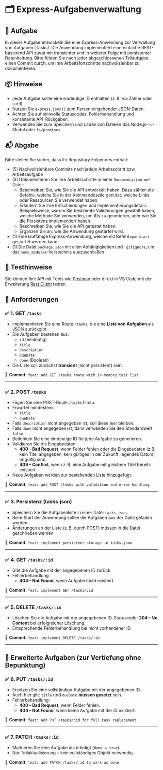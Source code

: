 # 🗂️ Express-Aufgabenverwaltung

## 📝 Aufgabe

In dieser Aufgabe entwickeln Sie eine Express-Anwendung zur Verwaltung von Aufgaben (Tasks). Die Anwendung implementiert eine einfache REST-basierend API zuvor mit transienter und in weiterer Folge mit persistenter Datenhaltung. Bitte führen Sie nach jeder abgeschlossenen Teilaufgabe einen Commit durch, um Ihre Arbeitsfortschritte nachvollziehbar zu dokumentieren.

## 📦 Hinweise

- Jede Aufgabe sollte eine eindeutige ID enthalten (z. B. via Zähler oder `uuid`).
- Nutzen Sie `express.json()` zum Parsen eingehender JSON-Daten.
- Achten Sie auf sinnvolle Statuscodes, Fehlerbehandlung und konsistente API-Rückgaben.
- Verwenden Sie zum Speichern und Laden von Dateien das Node.js-`fs`-Modul oder `fs/promises`.

## 📬 Abgabe

Bitte stellen Sie sicher, dass Ihr Repository Folgendes enthält:

- (5) Nachvollziehbare Commits nach jedem Arbeitsschritt bzw. Arbeitsaufgabe
- (3) Dokumentieren Sie Ihre Arbeitsschritte in einer `Documentation.md`-Datei:
  - Beschreiben Sie, wie Sie die API entwickelt haben. Dazu zählen die Befehle, welche Sie in der Kommandozeile genutzt, welche Links oder Ressourcen Sie verwendet haben.
  - Erläutern Sie Ihre Entscheidungen und Implementierungsdetails. Beispielsweise, warum Sie bestimmte Validierungen gewählt haben, welche Methode Sie verwenden, um IDs zu generieren, oder wie Sie die Persistenz implementiert haben.
  - Beschreiben Sie, wie Sie die API getestet haben.
  - Ergänzen Sie an, wie die Anwendung gestartet wird.
- (1) Eine lauffähige Express-Anwendung, welche mit Befehl `npm start` gestartet werden kann
- (1) Die Datei `package.json` mit allen Abhängigkeiten und `.gitignore`, um das `node_modules`-Verzeichnis auszuschließen

## 🧪 Testhinweise

Sie können Ihre API mit Tools wie [Postman](https://www.postman.com/) oder direkt in VS Code mit der Erweiterung [Rest Client](https://marketplace.visualstudio.com/items?itemName=humao.rest-client) testen.

## 🔧 Anforderungen

### ✅ 1. GET `/tasks`

- Implementieren Sie eine Route `/tasks`, die eine **Liste von Aufgaben** als JSON zurückgibt.
- Die Aufgaben bestehen aus:
  - `id` (eindeutig)
  - `title`
  - `description`
  - `dueDate`
  - `done` (Boolean)
- Die Liste soll zunächst **transient** (nicht persistent) sein.

📌 **Commit:** `feat: add GET /tasks route with in-memory task list`

---

### ✅ 2. POST `/tasks`

- Fügen Sie eine POST-Route `/tasks` hinzu.
- Erwartet mindestens:
  - `title`
  - `dueDate`
- Falls `description` nicht angegeben ist, soll diese leer bleiben.
- Falls `done` nicht angegeben ist, dann verwenden Sie den Standardwert `false`.
- Bedenken Sie eine eindeutige ID für jede Aufgabe zu generieren.
- Validieren Sie die Eingabedaten:
  - **400 – Bad Request**, wenn Felder fehlen oder die Eingabedaten (z.B. kein Titel angegeben, kein gültiges in der Zukunft liegendes Datum) ungültig sind.
  - **409 – Conflict**, wenn z. B. eine Aufgabe mit gleichem Titel bereits existiert.
- Neue Aufgaben werden zur bestehenden Liste hinzugefügt.

📌 **Commit:** `feat: add POST /tasks with validation and error handling`

---

### ✅ 3. Persistenz (tasks.json)

- Speichern Sie die Aufgabenliste in einer Datei `tasks.json`.
- Beim Start der Anwendung sollen die Aufgaben aus der Datei geladen werden.
- Änderungen an der Liste (z. B. durch POST) müssen in die Datei geschrieben werden.

📌 **Commit:** `feat: implement persistent storage in tasks.json`

---

### ✅ 4. GET `/tasks/:id`

- Gibt die Aufgabe mit der angegebenen ID zurück.
- Fehlerbehandlung:
  - **404 – Not Found**, wenn Aufgabe nicht existiert.

📌 **Commit:** `feat: implement GET /tasks/:id`

---

### ✅ 5. DELETE `/tasks/:id`

- Löschen Sie die Aufgabe mit der angegebenen ID. Statuscode: **204 – No Content** bei erfolgreicher Löschung.
- Entsprechende Fehlerbehandlung bei nicht vorhandener ID.

📌 **Commit:** `feat: implement DELETE /tasks/:id`

---

## 🧩 Erweiterte Aufgaben (zur Vertiefung ohne Bepunktung)

### ✅ 6. PUT `/tasks/:id`

- Ersetzen Sie eine vollständige Aufgabe mit der angegebenen ID.
- Auch hier gilt: `title` und `dueDate` **müssen gesetzt** sein.
- Fehlerbehandlung:
  - **400 – Bad Request**, wenn Felder fehlen.
  - **404 – Not Found**, wenn keine Aufgabe mit der ID existiert.

📌 **Commit:** `feat: add PUT /tasks/:id for full task replacement`

---

### ✅ 7. PATCH `/tasks/:id`

- Markieren Sie eine Aufgabe als erledigt (`done = true`).
- Nur Teilaktualisierung – kein vollständiges Objekt notwendig.

📌 **Commit:** `feat: add PATCH /tasks/:id to mark as done`
